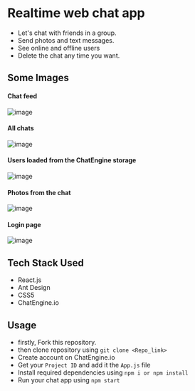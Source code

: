 # Realtime web chat app
- Let's chat with friends in a group.
- Send photos and text messages.
- See online and offline users
- Delete the chat any time you want.
  
## Some Images

#### **Chat feed**

![image](https://github.com/anantnipunge/chat_Application/assets/82041920/036d3a95-dd34-4a28-8d11-4437b8c78ebe)

#### All chats

![image](https://github.com/anantnipunge/chat_Application/assets/82041920/063a0651-bf66-4b94-872b-8f346fcab583)

#### Users loaded from the ChatEngine storage

![image](https://github.com/anantnipunge/chat_Application/assets/82041920/bbc3fcfe-772a-4919-8cbc-4caaac58f731)

#### Photos from the chat

![image](https://github.com/anantnipunge/chat_Application/assets/82041920/426a3d5f-39b4-4cdb-a430-5d57c3b038e8)

#### Login page

![image](https://github.com/anantnipunge/chat_Application/assets/82041920/8be260e2-14ed-491f-be6b-ef90337e393a)


## Tech Stack Used
- React.js
- Ant Design
- CSS5
- ChatEngine.io

## Usage
- firstly, Fork this repository. 
- then clone repository using `git clone <Repo_link>`
- Create account on ChatEngine.io
- Get your `Project ID` and add it the `App.js` file
- Install required dependencies using `npm i or npm install`
- Run your chat app using `npm start`

